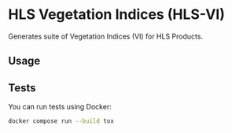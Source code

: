 # HLS Vegetation Indices (HLS-VI)

Generates suite of Vegetation Indices (VI) for HLS Products.

## Usage

## Tests

You can run tests using Docker:

```bash
docker compose run --build tox
```
